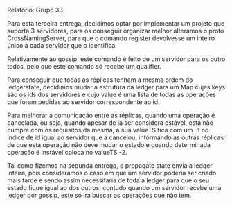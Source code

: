 Relatório: Grupo 33

Para esta terceira entrega, decidimos optar por implementar um projeto que suporta 3 servidores, para  os conseguir organizar melhor alterámos o proto CrossNamingServer, para que o comando register devolvesse um inteiro único a cada servidor que o identifica.

Relativamente ao gossip, este comando é feito de um servidor para os outro todos, pelo que este comando só recebe um qualifier.

Para conseguir que todas as réplicas tenham a mesma ordem do ledgerstate, decidimos mudar a estrutura da ledger para um Map cujas keys são os ids dos servidores e cujo value é uma lista de todas as operações que foram pedidas ao servidor correspondente ao id.

Para melhorar a comunicação entre as réplicas, quando uma operação é cancelada, ou seja, quando apesar de já ser considera estável, esta não cumpre com os requisitos da mesma, a sua valueTS fica com um -1 no índice de id igual ao servidor que a cancelou, informando as outras réplicas de que esta operação não deve mudar o estado e quando determinada operação é instável coloca no valueTS -2.

Tal como fizemos na segunda entrega, o propagate state envia a ledger inteira, pois considerámos o caso em que um servidor poderia ser criado mais tarde e sendo assim necessitaria de toda a ledger para que o seu estado fique igual ao dos outros, contudo quando um servidor recebe uma ledger por gossip, este só irá buscar as operações que não tem.